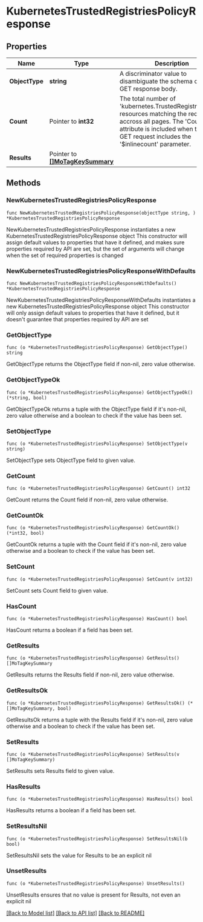 # KubernetesTrustedRegistriesPolicyResponse

## Properties

Name | Type | Description | Notes
------------ | ------------- | ------------- | -------------
**ObjectType** | **string** | A discriminator value to disambiguate the schema of a HTTP GET response body. | 
**Count** | Pointer to **int32** | The total number of &#39;kubernetes.TrustedRegistriesPolicy&#39; resources matching the request, accross all pages. The &#39;Count&#39; attribute is included when the HTTP GET request includes the &#39;$inlinecount&#39; parameter. | [optional] 
**Results** | Pointer to [**[]MoTagKeySummary**](MoTagKeySummary.md) |  | [optional] 

## Methods

### NewKubernetesTrustedRegistriesPolicyResponse

`func NewKubernetesTrustedRegistriesPolicyResponse(objectType string, ) *KubernetesTrustedRegistriesPolicyResponse`

NewKubernetesTrustedRegistriesPolicyResponse instantiates a new KubernetesTrustedRegistriesPolicyResponse object
This constructor will assign default values to properties that have it defined,
and makes sure properties required by API are set, but the set of arguments
will change when the set of required properties is changed

### NewKubernetesTrustedRegistriesPolicyResponseWithDefaults

`func NewKubernetesTrustedRegistriesPolicyResponseWithDefaults() *KubernetesTrustedRegistriesPolicyResponse`

NewKubernetesTrustedRegistriesPolicyResponseWithDefaults instantiates a new KubernetesTrustedRegistriesPolicyResponse object
This constructor will only assign default values to properties that have it defined,
but it doesn't guarantee that properties required by API are set

### GetObjectType

`func (o *KubernetesTrustedRegistriesPolicyResponse) GetObjectType() string`

GetObjectType returns the ObjectType field if non-nil, zero value otherwise.

### GetObjectTypeOk

`func (o *KubernetesTrustedRegistriesPolicyResponse) GetObjectTypeOk() (*string, bool)`

GetObjectTypeOk returns a tuple with the ObjectType field if it's non-nil, zero value otherwise
and a boolean to check if the value has been set.

### SetObjectType

`func (o *KubernetesTrustedRegistriesPolicyResponse) SetObjectType(v string)`

SetObjectType sets ObjectType field to given value.


### GetCount

`func (o *KubernetesTrustedRegistriesPolicyResponse) GetCount() int32`

GetCount returns the Count field if non-nil, zero value otherwise.

### GetCountOk

`func (o *KubernetesTrustedRegistriesPolicyResponse) GetCountOk() (*int32, bool)`

GetCountOk returns a tuple with the Count field if it's non-nil, zero value otherwise
and a boolean to check if the value has been set.

### SetCount

`func (o *KubernetesTrustedRegistriesPolicyResponse) SetCount(v int32)`

SetCount sets Count field to given value.

### HasCount

`func (o *KubernetesTrustedRegistriesPolicyResponse) HasCount() bool`

HasCount returns a boolean if a field has been set.

### GetResults

`func (o *KubernetesTrustedRegistriesPolicyResponse) GetResults() []MoTagKeySummary`

GetResults returns the Results field if non-nil, zero value otherwise.

### GetResultsOk

`func (o *KubernetesTrustedRegistriesPolicyResponse) GetResultsOk() (*[]MoTagKeySummary, bool)`

GetResultsOk returns a tuple with the Results field if it's non-nil, zero value otherwise
and a boolean to check if the value has been set.

### SetResults

`func (o *KubernetesTrustedRegistriesPolicyResponse) SetResults(v []MoTagKeySummary)`

SetResults sets Results field to given value.

### HasResults

`func (o *KubernetesTrustedRegistriesPolicyResponse) HasResults() bool`

HasResults returns a boolean if a field has been set.

### SetResultsNil

`func (o *KubernetesTrustedRegistriesPolicyResponse) SetResultsNil(b bool)`

 SetResultsNil sets the value for Results to be an explicit nil

### UnsetResults
`func (o *KubernetesTrustedRegistriesPolicyResponse) UnsetResults()`

UnsetResults ensures that no value is present for Results, not even an explicit nil

[[Back to Model list]](../README.md#documentation-for-models) [[Back to API list]](../README.md#documentation-for-api-endpoints) [[Back to README]](../README.md)


